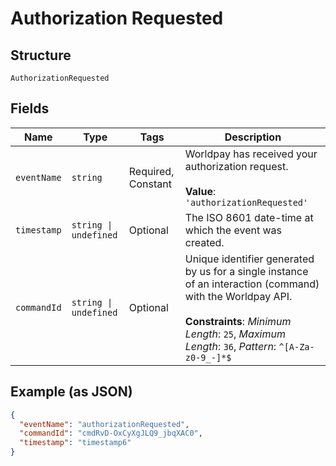 
# Authorization Requested

## Structure

`AuthorizationRequested`

## Fields

| Name | Type | Tags | Description |
|  --- | --- | --- | --- |
| `eventName` | `string` | Required, Constant | Worldpay has received your authorization request.<br><br>**Value**: `'authorizationRequested'` |
| `timestamp` | `string \| undefined` | Optional | The ISO 8601 date-time at which the event was created. |
| `commandId` | `string \| undefined` | Optional | Unique identifier generated by us for a single instance of an interaction (command) with the Worldpay API.<br><br>**Constraints**: *Minimum Length*: `25`, *Maximum Length*: `36`, *Pattern*: `^[A-Za-z0-9_-]*$` |

## Example (as JSON)

```json
{
  "eventName": "authorizationRequested",
  "commandId": "cmdRvD-OxCyXgJLQ9_jbqXAC0",
  "timestamp": "timestamp6"
}
```


